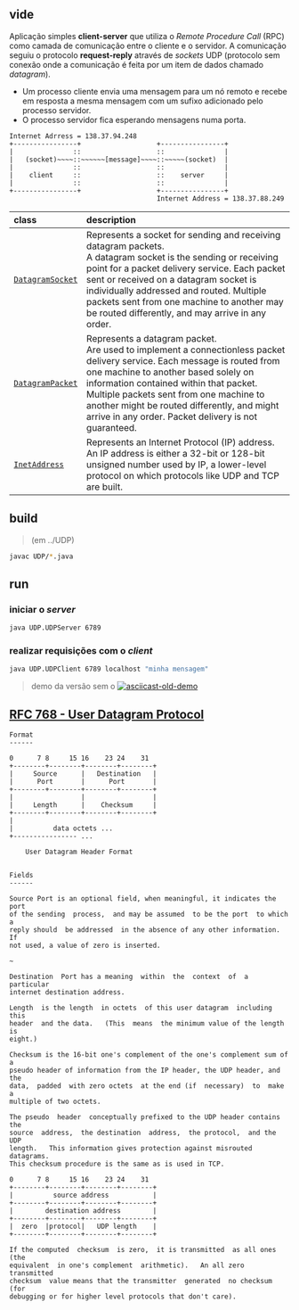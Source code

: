 ## vide

Aplicação simples **client-server** que utiliza o _Remote Procedure Call_ (RPC) como camada de comunicação entre o cliente e o servidor.
A comunicação seguiu o protocolo **request-reply** através de _sockets_ UDP (protocolo sem conexão onde a comunicação é feita por um item de dados chamado _datagram_).
- Um processo cliente envia uma mensagem para um nó remoto e recebe em resposta a mesma mensagem com um sufixo adicionado pelo processo servidor.
- O processo servidor fica esperando mensagens numa porta.

```
Internet Adrress = 138.37.94.248
+----------------+                   +----------------+
|               ::                   ::               |
|   (socket)~~~~::~~~~~~[message]~~~~::~~~~~(socket)  |
|               ::                   ::               |
|    client     ::                   ::    server     |
|               ::                   ::               |
+----------------+                   +----------------+
                                     Internet Address = 138.37.88.249
```

class | description
:-----|:------------
[`DatagramSocket`](https://docs.oracle.com/javase/8/docs/api/java/net/DatagramSocket.html) | Represents a socket for sending and receiving datagram packets.<br> A datagram socket is the sending or receiving point for a packet delivery service. Each packet sent or received on a datagram socket is individually addressed and routed. Multiple packets sent from one machine to another may be routed differently, and may arrive in any order.
[`DatagramPacket`](https://docs.oracle.com/javase/8/docs/api/java/net/DatagramPacket.html) | Represents a datagram packet.<br> Are used to implement a connectionless packet delivery service. Each message is routed from one machine to another based solely on information contained within that packet. Multiple packets sent from one machine to another might be routed differently, and might arrive in any order. Packet delivery is not guaranteed.
[`InetAddress`](https://docs.oracle.com/javase/8/docs/api/java/net/InetAddress.html) | Represents an Internet Protocol (IP) address. <br> An IP address is either a 32-bit or 128-bit unsigned number used by IP, a lower-level protocol on which protocols like UDP and TCP are built.


## build
> (em ../UDP)
```bash
javac UDP/*.java
```

## run
### iniciar o _server_
```bash
java UDP.UDPServer 6789
```

### realizar requisições com o _client_
```bash
java UDP.UDPClient 6789 localhost "minha mensagem"
```

> demo da versão sem o
[![asciicast-old-demo](https://asciinema.org/a/ySdNfB3mNcBZswqhVU4QoZ6CW.png)](https://asciinema.org/a/ySdNfB3mNcBZswqhVU4QoZ6CW)



## [RFC 768 - User Datagram Protocol](https://tools.ietf.org/html/rfc768)

```
Format
------

0      7 8     15 16    23 24    31
+--------+--------+--------+--------+
|     Source      |   Destination   |
|      Port       |      Port       |
+--------+--------+--------+--------+
|                 |                 |
|     Length      |    Checksum     |
+--------+--------+--------+--------+
|
|          data octets ...
+---------------- ...

    User Datagram Header Format


Fields
------

Source Port is an optional field, when meaningful, it indicates the port
of the sending  process,  and may be assumed  to be the port  to which a
reply should  be addressed  in the absence of any other information.  If
not used, a value of zero is inserted.

~

Destination  Port has a meaning  within  the  context  of  a  particular
internet destination address.

Length  is the length  in octets  of this user datagram  including  this
header  and the data.   (This  means  the minimum value of the length is
eight.)

Checksum is the 16-bit one's complement of the one's complement sum of a
pseudo header of information from the IP header, the UDP header, and the
data,  padded  with zero octets  at the end (if  necessary)  to  make  a
multiple of two octets.

The pseudo  header  conceptually prefixed to the UDP header contains the
source  address,  the destination  address,  the protocol,  and the  UDP
length.   This information gives protection against misrouted datagrams.
This checksum procedure is the same as is used in TCP.

0      7 8     15 16    23 24    31
+--------+--------+--------+--------+
|          source address           |
+--------+--------+--------+--------+
|        destination address        |
+--------+--------+--------+--------+
|  zero  |protocol|   UDP length    |
+--------+--------+--------+--------+

If the computed  checksum  is zero,  it is transmitted  as all ones (the
equivalent  in one's complement  arithmetic).   An all zero  transmitted
checksum  value means that the transmitter  generated  no checksum  (for
debugging or for higher level protocols that don't care).
```
